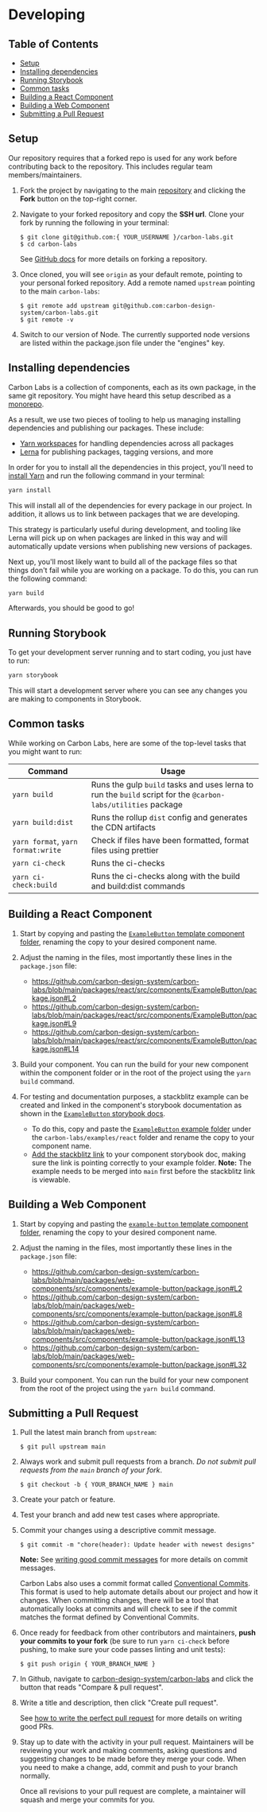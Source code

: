# Developing

<!-- prettier-ignore-start -->
<!-- START doctoc generated TOC please keep comment here to allow auto update -->
<!-- DON'T EDIT THIS SECTION, INSTEAD RE-RUN doctoc TO UPDATE -->
## Table of Contents

- [Setup](#setup)
- [Installing dependencies](#installing-dependencies)
- [Running Storybook](#running-storybook)
- [Common tasks](#common-tasks)
- [Building a React Component](#building-a-react-component)
- [Building a Web Component](#building-a-web-component)
- [Submitting a Pull Request](#submitting-a-pull-request)

<!-- END doctoc generated TOC please keep comment here to allow auto update -->
<!-- prettier-ignore-end -->

## Setup

Our repository requires that a forked repo is used for any work before
contributing back to the repository. This includes regular team
members/maintainers.

1. Fork the project by navigating to the main
   [repository](https://github.com/carbon-design-system/carbon-labs) and
   clicking the **Fork** button on the top-right corner.

2. Navigate to your forked repository and copy the **SSH url**. Clone your fork
   by running the following in your terminal:

   ```
   $ git clone git@github.com:{ YOUR_USERNAME }/carbon-labs.git
   $ cd carbon-labs
   ```

   See [GitHub docs](https://help.github.com/articles/fork-a-repo/) for more
   details on forking a repository.

3. Once cloned, you will see `origin` as your default remote, pointing to your
   personal forked repository. Add a remote named `upstream` pointing to the
   main `carbon-labs`:

   ```
   $ git remote add upstream git@github.com:carbon-design-system/carbon-labs.git
   $ git remote -v
   ```

4. Switch to our version of Node. The currently supported node versions are
   listed within the package.json file under the "engines" key.

## Installing dependencies

Carbon Labs is a collection of components, each as its own package, in the same
git repository. You might have heard this setup described as a
[monorepo](https://en.wikipedia.org/wiki/Monorepo).

As a result, we use two pieces of tooling to help us managing installing
dependencies and publishing our packages. These include:

- [Yarn workspaces](https://yarnpkg.com/lang/en/docs/workspaces/) for handling
  dependencies across all packages
- [Lerna](https://lerna.js.org/) for publishing packages, tagging versions, and
  more

In order for you to install all the dependencies in this project, you'll need to
[install Yarn](https://yarnpkg.com/en/docs/install) and run the following
command in your terminal:

```bash
yarn install
```

This will install all of the dependencies for every package in our project. In
addition, it allows us to link between packages that we are developing.

This strategy is particularly useful during development, and tooling like Lerna
will pick up on when packages are linked in this way and will automatically
update versions when publishing new versions of packages.

Next up, you'll most likely want to build all of the package files so that
things don't fail while you are working on a package. To do this, you can run
the following command:

```bash
yarn build
```

Afterwards, you should be good to go!

## Running Storybook

To get your development server running and to start coding, you just have to
run:

```bash
yarn storybook
```

This will start a development server where you can see any changes you are
making to components in Storybook.

## Common tasks

While working on Carbon Labs, here are some of the top-level tasks that you
might want to run:

| Command                            | Usage                                                                                                         |
| ---------------------------------- | ------------------------------------------------------------------------------------------------------------- |
| `yarn build`                       | Runs the gulp `build` tasks and uses lerna to run the `build` script for the `@carbon-labs/utilities` package |
| `yarn build:dist`                  | Runs the rollup `dist` config and generates the CDN artifacts                                                 |
| `yarn format`, `yarn format:write` | Check if files have been formatted, format files using prettier                                               |
| `yarn ci-check`                    | Runs the ci-checks                                                                                            |
| `yarn ci-check:build`              | Runs the ci-checks along with the build and build:dist commands                                               |

## Building a React Component

1. Start by copying and pasting the
   [`ExampleButton` template component folder](https://github.com/carbon-design-system/carbon-labs/tree/main/packages/react/src/components/ExampleButton),
   renaming the copy to your desired component name.

2. Adjust the naming in the files, most importantly these lines in the
   `package.json` file:

   - https://github.com/carbon-design-system/carbon-labs/blob/main/packages/react/src/components/ExampleButton/package.json#L2
   - https://github.com/carbon-design-system/carbon-labs/blob/main/packages/react/src/components/ExampleButton/package.json#L9
   - https://github.com/carbon-design-system/carbon-labs/blob/main/packages/react/src/components/ExampleButton/package.json#L14

3. Build your component. You can run the build for your new component within the
   component folder or in the root of the project using the `yarn build`
   command.

4. For testing and documentation purposes, a stackblitz example can be created
   and linked in the component's storybook documentation as shown in the
   [`ExampleButton` storybook docs](https://labs.carbondesignsystem.com/react/?path=/docs/components-examplebutton--overview).
   - To do this, copy and paste the
     [`ExampleButton` example folder](https://github.com/carbon-design-system/carbon-labs/tree/main/examples/react/example-button)
     under the `carbon-labs/examples/react` folder and rename the copy to your
     component name.
   - [Add the stackblitz link](https://github.com/carbon-design-system/carbon-labs/blob/main/packages/react/src/components/ExampleButton/__stories__/ExampleButton.mdx?plain=1#L11-L15)
     to your component storybook doc, making sure the link is pointing correctly
     to your example folder. **Note:** The example needs to be merged into
     `main` first before the stackblitz link is viewable.

## Building a Web Component

1. Start by copying and pasting the
   [`example-button` template component folder](https://github.com/carbon-design-system/carbon-labs/tree/main/packages/web-components/src/components/example-button),
   renaming the copy to your desired component name.

2. Adjust the naming in the files, most importantly these lines in the
   `package.json` file:

   - https://github.com/carbon-design-system/carbon-labs/blob/main/packages/web-components/src/components/example-button/package.json#L2
   - https://github.com/carbon-design-system/carbon-labs/blob/main/packages/web-components/src/components/example-button/package.json#L8
   - https://github.com/carbon-design-system/carbon-labs/blob/main/packages/web-components/src/components/example-button/package.json#L13
   - https://github.com/carbon-design-system/carbon-labs/blob/main/packages/web-components/src/components/example-button/package.json#L32

3. Build your component. You can run the build for your new component from the
   root of the project using the `yarn build` command.

## Submitting a Pull Request

1. Pull the latest main branch from `upstream`:

   ```
   $ git pull upstream main
   ```

2. Always work and submit pull requests from a branch. _Do not submit pull
   requests from the `main` branch of your fork_.

   ```
   $ git checkout -b { YOUR_BRANCH_NAME } main
   ```

3. Create your patch or feature.

4. Test your branch and add new test cases where appropriate.

5. Commit your changes using a descriptive commit message.

   ```
   $ git commit -m "chore(header): Update header with newest designs"
   ```

   **Note:** See
   [writing good commit messages](https://github.com/erlang/otp/wiki/Writing-good-commit-messages)
   for more details on commit messages.

   Carbon Labs also uses a commit format called
   [Conventional Commits](https://www.conventionalcommits.org). This format is
   used to help automate details about our project and how it changes. When
   committing changes, there will be a tool that automatically looks at commits
   and will check to see if the commit matches the format defined by
   Conventional Commits.

6. Once ready for feedback from other contributors and maintainers, **push your
   commits to your fork** (be sure to run `yarn ci-check` before pushing, to
   make sure your code passes linting and unit tests):

   ```
   $ git push origin { YOUR_BRANCH_NAME }
   ```

7. In Github, navigate to
   [carbon-design-system/carbon-labs](https://github.com/carbon-design-system/carbon-labs)
   and click the button that reads "Compare & pull request".

8. Write a title and description, then click "Create pull request".

   See
   [how to write the perfect pull request](https://github.com/blog/1943-how-to-write-the-perfect-pull-request)
   for more details on writing good PRs.

9. Stay up to date with the activity in your pull request. Maintainers will be
   reviewing your work and making comments, asking questions and suggesting
   changes to be made before they merge your code. When you need to make a
   change, add, commit and push to your branch normally.

   Once all revisions to your pull request are complete, a maintainer will
   squash and merge your commits for you.
